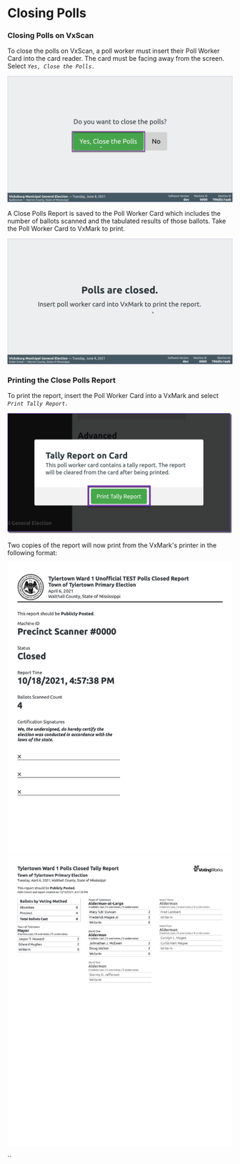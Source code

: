 # Closing Polls

### Closing Polls on VxScan

To close the polls on VxScan, a poll worker must insert their Poll Worker Card into the card reader. The card must be facing away from the screen. Select _`Yes, Close the Polls.`_

![](<../../.gitbook/assets/image (148).png>)

A Close Polls Report is saved to the Poll Worker Card which includes the number of ballots scanned and the tabulated results of those ballots. Take the Poll Worker Card to VxMark to print.

![](<../../.gitbook/assets/image (217) (1).png>)

### Printing the Close Polls Report

To print the report, insert the Poll Worker Card into a VxMark and select _`Print Tally Report.`_&#x20;

![](<../../.gitbook/assets/image (102) (1).png>)

Two copies of the report will now print from the VxMark's printer in the following format:

![Polls Closed Report - Cover Page](<../../.gitbook/assets/polls-closed-10-18-2021-pages-1 (1).jpg>) ![Polls Closed Report - Results Page](<../../.gitbook/assets/polls-closed-10-18-2021-pages-2 (1).jpg>)

``
